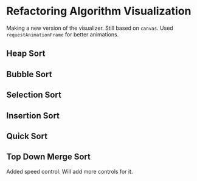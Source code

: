 # Refactoring Algorithm Visualization 

Making a new version of the visualizer. Still based on `canvas`. Used `requestAnimationFrame` for better animations.

## Heap Sort
<ACanvas id="heap"/>

## Bubble Sort
<ACanvas id="bubble"/>

## Selection Sort
<ACanvas id="selection"/>

## Insertion Sort
<ACanvas id="insertion"/>

## Quick Sort
<ACanvas id="quick"/>

## Top Down Merge Sort
<ACanvas id="topDownMergeSort"/>

Added speed control. Will add more controls for it.

